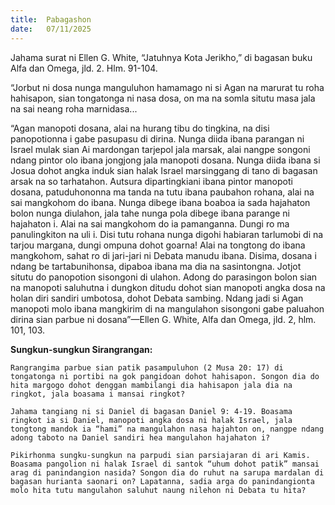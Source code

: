 ```yaml
---
title:  Pabagashon
date:   07/11/2025
---
```


Jahama surat ni Ellen G. White, “Jatuhnya Kota Jerikho,” di bagasan buku Alfa dan Omega, jld. 2. Hlm. 91-104.

“Jorbut ni dosa nunga manguluhon hamamago ni si Agan na marurat tu roha hahisapon, sian tongatonga ni nasa dosa, on ma na somla situtu masa jala na sai neang roha marnidasa...

“Agan manopoti dosana, alai na hurang tibu do tingkina, na disi panopotionna i gabe pasupasu di dirina. Nunga diida ibana parangan ni Israel mulak sian Ai mardongan tarjepol jala marsak, alai nangpe songoni ndang pintor olo ibana jongjong jala manopoti dosana. Nunga diida ibana si Josua dohot angka induk sian halak Israel marsinggang di tano di bagasan arsak na so tarhatahon. Autsura dipartingkiani ibana pintor manopoti dosana, patuduhononna ma tanda na tutu ibana paubahon rohana, alai na sai mangkohom do ibana. Nunga dibege ibana boaboa ia sada hajahaton bolon nunga diulahon, jala tahe nunga pola dibege ibana parange ni hajahaton i. Alai na sai mangkohom do ia pamanganna. Dungi ro ma panulingkiton na uli i. Disi tutu rohana nunga digohi habiaran tarlumobi di na tarjou margana, dungi ompuna dohot goarna! Alai na tongtong do ibana mangkohom, sahat ro di jari-jari ni Debata manudu ibana. Disima, dosana i ndang be tartabunihonsa, dipaboa ibana ma dia na sasintongna. Jotjot situtu do panopotion sisongoni di ulahon. Adong do parasingon bolon sian na manopoti saluhutna i dungkon ditudu dohot sian manopoti angka dosa na holan diri sandiri umbotosa, dohot Debata sambing. Ndang jadi si Agan manopoti molo ibana mangkirim di na mangulahon sisongoni gabe paluahon dirina sian parbue ni dosana”—Ellen G. White, Alfa dan Omega, jld. 2, hlm. 101, 103.

**Sungkun-sungkun Sirangrangan:**

`Rangrangima parbue sian patik pasampuluhon (2 Musa 20: 17) di tongatonga ni portibi na gok pangidoan dohot hahisapon. Songon dia do hita margogo dohot denggan mambilangi dia hahisapon jala dia na ringkot, jala boasama i mansai ringkot?`

`Jahama tangiang ni si Daniel di bagasan Daniel 9: 4-19. Boasama ringkot ia si Daniel, manopoti angka dosa ni halak Israel, jala tongtong mandok ia “hami” na mangulahon nasa hajahton on, nangpe ndang adong taboto na Daniel sandiri hea mangulahon hajahaton i?`

`Pikirhonma sungku-sungkun na parpudi sian parsiajaran di ari Kamis. Boasama pangolion ni halak Israel di santok “uhum dohot patik” mansai arag di panindangion nasida? Songon dia do ruhut na sarupa mardalan di bagasan hurianta saonari on? Lapatanna, sadia arga do panindangionta molo hita tutu mangulahon saluhut naung nilehon ni Debata tu hita?`